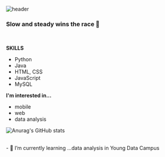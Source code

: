 ![header](https://capsule-render.vercel.app/api?type=soft&color=gradient&text=%20WELCOME!%20%20&height=200&fontSize=70)

### Slow and steady wins the race 👋

<br>

**SKILLS**
<ul>
<li> Python
<li> Java
<li> HTML, CSS
<li> JavaScript
<li> MySQL
</ul>

**I'm interested in...**
<ul>
<li> mobile
<li> web
<li> data analysis
</ul>

![Anurag's GitHub stats](https://github-readme-stats.vercel.app/api?username=hongseoi&show_icons=true&theme=radical)

<br>
- 🌱 I’m currently learning ...data analysis in Young Data Campus

<!--

skills
java
python
javascript
html5
mysql

<li> Spirng
<li> Kotlin
figma

i want to learn...
kotlin
pyscript
typescript


[![Solved.ac
프로필](http://mazassumnida.wtf/api/generate_badge?boj=ghdcosml)](https://solved.ac/ghdcosml)

<br>


--!>

<!--
**hongseoi/hongseoi** is a ✨ _special_ ✨ repository because its `README.md` (this file) appears on your GitHub profile.

Here are some ideas to get you started:

- 🔭 I’m currently working on ...
- 🌱 I’m currently learning ...
- 👯 I’m looking to collaborate on ...
- 🤔 I’m looking for help with ...
- 💬 Ask me about ...
- 📫 How to reach me: ...
- 😄 Pronouns: ...
- ⚡ Fun fact: ...
-->
